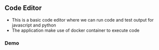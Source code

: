 
## Code Editor

- This is a basic code editor where we can run code and test output for javascript and python
- The application make use of docker container to execute code


### Demo









